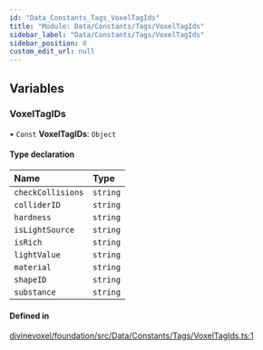 ```yaml
---
id: "Data_Constants_Tags_VoxelTagIds"
title: "Module: Data/Constants/Tags/VoxelTagIds"
sidebar_label: "Data/Constants/Tags/VoxelTagIds"
sidebar_position: 0
custom_edit_url: null
---
```


## Variables

### VoxelTagIDs

• `Const` **VoxelTagIDs**: `Object`

#### Type declaration

| Name | Type |
| :------ | :------ |
| `checkCollisions` | `string` |
| `colliderID` | `string` |
| `hardness` | `string` |
| `isLightSource` | `string` |
| `isRich` | `string` |
| `lightValue` | `string` |
| `material` | `string` |
| `shapeID` | `string` |
| `substance` | `string` |

#### Defined in

[divinevoxel/foundation/src/Data/Constants/Tags/VoxelTagIds.ts:1](https://github.com/lucasdamianjohnson/DivineVoxelEngine/blob/596fa7391478620ed460dfb4856ff0a763b91c49/divinevoxel/foundation/src/Data/Constants/Tags/VoxelTagIds.ts#L1)
